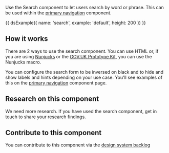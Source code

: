 Use the Search component to let users search by word or phrase. This can be used within the [primary navigation](/components/primary-navigation/) component.

{{ dsExample({
  name: 'search',
  example: 'default',
  height: 200
}) }}

## How it works

There are 2 ways to use the search component. You can use HTML or, if you are using [Nunjucks](https://mozilla.github.io/nunjucks/) or the [GOV.UK Prototype Kit](https://govuk-prototype-kit.herokuapp.com/), you can use the Nunjucks macro.

You can configure the search form to be inversed on black and to hide and show labels and hints depending on your use case. You'll see examples of this on the [primary navigation](/components/primary-navigation/) component page.

## Research on this component

We need more research. If you have used the search component, get in touch to share your research findings.

## Contribute to this component

You can contribute to this component via the [design system backlog](https://github.com/ministryofjustice/moj-design-system-backlog/issues/24)
